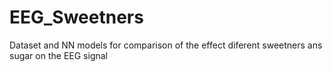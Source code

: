 # EEG_Sweetners

Dataset and NN models for comparison of the effect diferent sweetners ans sugar on the EEG signal

